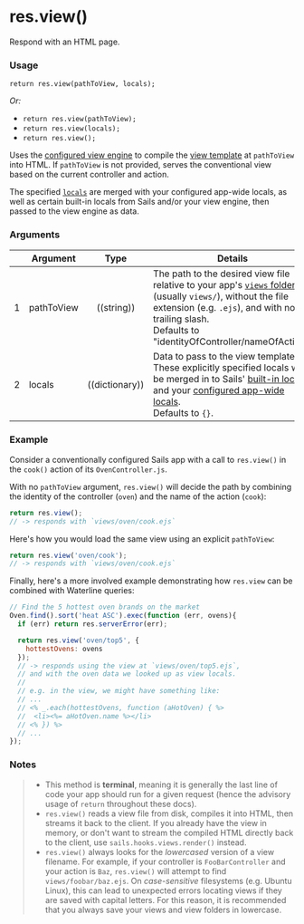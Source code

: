 # res.view()

Respond with an HTML page.


### Usage

```usage
return res.view(pathToView, locals);
```

_Or:_
+ `return res.view(pathToView);`
+ `return res.view(locals);`
+ `return res.view();`


Uses the [configured view engine](https://sailsjs.com/documentation/concepts/Views/ViewEngines.html) to compile the [view template](https://sailsjs.com/documentation/concepts/Views/Partials.html) at `pathToView` into HTML.  If `pathToView` is not provided, serves the conventional view based on the current controller and action.

The specified [`locals`](https://sailsjs.com/documentation/concepts/views/locals) are merged with your configured app-wide locals, as well as certain built-in locals from Sails and/or your view engine, then passed to the view engine as data.


### Arguments

|   | Argument       | Type        | Details |
|---|----------------|:-----------:|---------|
| 1 |  pathToView    | ((string))  | The path to the desired view file relative to your app's [`views` folder](https://sailsjs.com/documentation/anatomy/views) (usually `views/`), without the file extension (e.g. `.ejs`), and with no trailing slash.<br/>Defaults to "identityOfController/nameOfAction".
| 2 |  locals        | ((dictionary))  | Data to pass to the view template.  These explicitly specified locals will be merged in to Sails' [built-in locals](https://sailsjs.com/documentation/concepts/Views/Locals.html) and your [configured app-wide locals](https://github.com/balderdashy/sails-docs/blob/master/PAGE_NEEDED.md).<br/>Defaults to `{}`.



### Example

Consider a conventionally configured Sails app with a call to `res.view()` in the `cook()` action of its `OvenController.js`.

With no `pathToView` argument, `res.view()` will decide the path by combining the identity of the controller (`oven`) and the name of the action (`cook`):

```js
return res.view();
// -> responds with `views/oven/cook.ejs`
```

Here's how you would load the same view using an explicit `pathToView`:

```js
return res.view('oven/cook');
// -> responds with `views/oven/cook.ejs`
```

Finally, here's a more involved example demonstrating how `res.view` can be combined with Waterline queries:

```js
// Find the 5 hottest oven brands on the market
Oven.find().sort('heat ASC').exec(function (err, ovens){
  if (err) return res.serverError(err);

  return res.view('oven/top5', {
    hottestOvens: ovens
  });
  // -> responds using the view at `views/oven/top5.ejs`,
  // and with the oven data we looked up as view locals.
  //
  // e.g. in the view, we might have something like:
  // ...
  // <% _.each(hottestOvens, function (aHotOven) { %>
  //  <li><%= aHotOven.name %></li>
  // <% }) %>
  // ...
});

```


### Notes
> + This method is **terminal**, meaning it is generally the last line of code your app should run for a given request (hence the advisory usage of `return` throughout these docs).
> + `res.view()` reads a view file from disk, compiles it into HTML, then streams it back to the client.  If you already have the view in memory, or don't want to stream the compiled HTML directly back to the client, use `sails.hooks.views.render()` instead.
> + `res.view()` always looks for the _lowercased_ version of a view filename.  For example, if your controller is `FooBarController` and your action is `Baz`, `res.view()` will attempt to find `views/foobar/baz.ejs`.  On _case-sensitive_ filesystems (e.g. Ubuntu Linux), this can lead to unexpected errors locating views if they are saved with capital letters.  For this reason, it is recommended that you always save your views and view folders in lowercase.










<docmeta name="displayName" value="res.view()">
<docmeta name="pageType" value="method">

